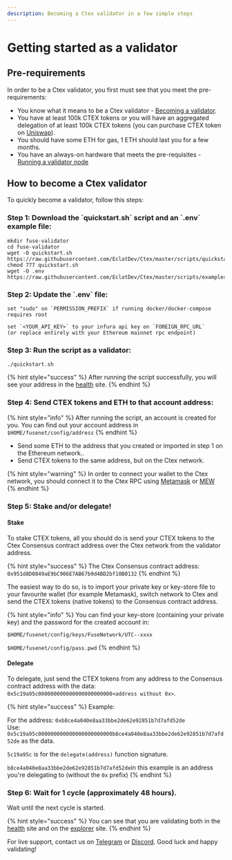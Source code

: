 ```yaml
---
description: Becoming a Ctex validator in a few simple steps
---
```


# Getting started as a validator

## Pre-requirements

In order to be a Ctex validator, you first must see that you meet the pre-requirements:

* You know what it means to be a Ctex validator - [Becoming a validator](how-to-become-a-validator.md#what-it-means-to-be-a-validator).
* You have at least 100k CTEX tokens or you will have an aggregated delegation of at least 100k CTEX tokens \(you can purchase CTEX token on [Uniswap](https://uniswap.exchange/swap/0x970b9bb2c0444f5e81e9d0efb84c8ccdcdcaf84d)\).
* You should have some ETH for gas, 1 ETH should last you for a few months.
* You have an always-on hardware that meets the pre-requisites - [Running a validator node](run-your-own-validator.md#pre-requisites)

## How to become a Ctex validator

To quickly become a validator, follow this steps:

### Step 1: Download the \`quickstart.sh\` script and an \`.env\` example file:

```text
mkdir fuse-validator
cd fuse-validator
wget -O quickstart.sh https://raw.githubusercontent.com/EclatDev/Ctex/master/scripts/quickstart.sh
chmod 777 quickstart.sh
wget -O .env https://raw.githubusercontent.com/EclatDev/Ctex/master/scripts/examples/.env.validator.example
```

### Step 2: Update the \`.env\` file:

```text
set "sudo" on `PERMISSION_PREFIX` if running docker/docker-compose requires root

set `<YOUR_API_KEY>` to your infura api key on `FOREIGN_RPC_URL`
(or replace entirely with your Ethereum mainnet rpc endpoint)
```

### Step 3: Run the script as a validator:

```text
./quickstart.sh
```

{% hint style="success" %}
After running the script successfully, you will see your address in the [health](https://status.ctexscan.com/) site.
{% endhint %}

### Step 4: **Send CTEX tokens and ETH to that account address:**

{% hint style="info" %}
After running the script, an account is created for you. You can find out your account address in `$HOME/fusenet/config/address`
{% endhint %}

* Send some ETH to the address that you created or imported in step 1 on the Ethereum network..
* Send CTEX tokens to the same address, but on the Ctex network.

{% hint style="warning" %}
In order to connect your wallet to the Ctex network, you should connect it to the Ctex RPC using [Metamask](../../how-to-add-fuse-to-your-metamask.md) or [MEW](../../how-to-add-fuse-network-to-mew.md)
{% endhint %}

### Step 5: Stake and/or delegate!

#### Stake

To stake CTEX tokens, all you should do is send your CTEX tokens to the Ctex Consensus contract address over the Ctex network from the validator address.

{% hint style="success" %}
The Ctex Consensus contract address: `0x951d8D0849aE9bC906E7AB67b9d4BD2bf10B0132`
{% endhint %}

The easiest way to do so, is to import your private key or key-store file to your favourite wallet \(for example Metamask\), switch network to Ctex and send the CTEX tokens \(native tokens\) to the Consensus contract address.

{% hint style="info" %}
You can find your key-store \(containing your private key\) and the password for the created account in:

`$HOME/fusenet/config/keys/FuseNetwork/UTC--xxxx`

`$HOME/fusenet/config/pass.pwd`
{% endhint %}

#### Delegate

To delegate, just send the CTEX tokens from any address to the Consensus contract address with the data: `0x5c19a95c000000000000000000000000<address without 0x>`.

{% hint style="success" %}
Example:

For the address: `0xb8ce4a040e8aa33bbe2de62e92851b7d7afd52de`  
Use: `0x5c19a95c000000000000000000000000b8ce4a040e8aa33bbe2de62e92851b7d7afd52de` as the data.

`5c19a95c` is for the `delegate(address)` function signature.

`b8ce4a040e8aa33bbe2de62e92851b7d7afd52de`in this example is an address you're delegating to \(without the `0x` prefix\)
{% endhint %}

### Step 6: Wait for 1 cycle \(approximately 48 hours\).

Wait until the next cycle is started.

{% hint style="success" %}
You can see that you are validating both in the [health](https://status.ctexscan.com/) site and on the [explorer](https://ctexscan.com) site.
{% endhint %}

For live support, contact us on [Telegram](https://t.me/) or [Discord](https://discord.gg/). Good luck and happy validating!

